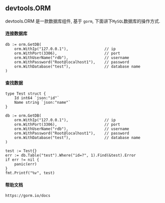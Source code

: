 ## devtools.ORM

devtools.ORM 是一款数据库组件, 基于 `gorm`, 下面讲下`MySQL`数据库的操作方式.

#### 连接数据库

```golang
db := orm.GetDB(
    orm.WithIp("127.0.0.1"),                // ip 
	orm.WithPort(3306),                     // port
    orm.WithUserName("rdb"),                // username
    orm.WithPassword("Root@localhost1"),    // password
    orm.WithDatabase("test"),               // database name
)
```

#### 查找数据

```golang
type Test struct {
	Id int64 `json:"id"`
	Name string `json:"name"`
}

db := orm.GetDB(
    orm.WithIp("127.0.0.1"),                // ip 
    orm.WithPort(3306),                     // port
    orm.WithUserName("rdb"),                // username
    orm.WithPassword("Root@localhost1"),    // password
    orm.WithDatabase("test"),               // database name
)

test := Test{}
err := db.Table("test").Where("id=?", 1).Find(&test).Error
if err != nil {
	panic(err)
}
fmt.Printf("%v", test)
```

#### 帮助文档

```shell
https://gorm.io/docs
```